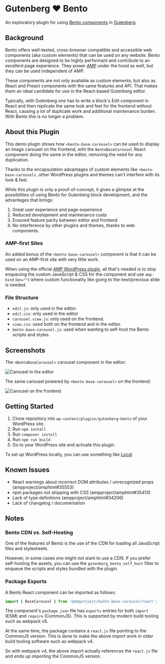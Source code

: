 # Gutenberg ❤️ Bento

An exploratory plugin for using [Bento components](https://amp.dev/documentation/guides-and-tutorials/start/bento_guide/) in [Gutenberg](https://github.com/WordPress/gutenberg).

## Background

Bento offers well-tested, cross-browser compatible and accessible web components (aka custom elements) that can be used on any website.
Bento components are designed to be highly performant and contribute to an excellent page experience. They power [AMP](https://amp.dev/) under the hood as well, but they can be used independent of AMP.

These components are not only available as custom elements, but also as React and Preact components with the same features and API.
That makes them an ideal candidate for use in the React-based Gutenberg editor.

Typically, with Gutenberg one has to write a block's Edit component in React and then replicate the same look and feel for the frontend without React, causing a lot of duplicate work and additional maintenance burden.
With Bento this is no longer a problem.

## About this Plugin

This demo plugin shows how `<bento-base-carousel>` can be used to display an image carousel on the frontend, with the `BentoBaseCarousel` React component doing the same in the editor,
removing the need for any duplication.

Thanks to the encapsulation advantages of custom elements like `<bento-base-carousel>`, other WordPress plugins and themes can't interfere with its look & feel.

While this plugin is only a proof-of-concept, it gives a glimpse at the possibilities of using Bento for Gutenberg block development, and the advantages that brings:

1. Great user experience and page experience
2. Reduced development and maintenance costs
3. Ensured feature parity between editor and frontend
4. No interference by other plugins and themes, thanks to web components.

### AMP-first Sites

An added bonus of the `<bento-base-carousel>` component is that it can be used on an AMP-first site with very little work.

When using the official [AMP WordPress plugin](https://wordpress.org/plugins/amp/), all that's needed is to stop enqueuing the custom JavaScript & CSS for the component
and use `amp-bind` (`on=""`) where custom functionality like going to the next/previous slide is needed.

### File Structure

* `edit.js`: only used in the editor.
* `edit.css`: only used in the editor
* `carousel.view.js`: only used on the frontend.
* `view.css`: used both on the frontend and in the editor.
* `bento-base-carousel.js`: used when wanting to self-host the Bento scripts and styles.

## Screenshots

The `<BentoBaseCarousel>` carousel component in the editor:

![Carousel in the editor](https://user-images.githubusercontent.com/841956/127545477-478adba4-c8e1-4a69-b3da-a58dabf375a7.png)

The same carousel powered by `<bento-base-carousel>` on the frontend:

![Carousel on the frontend](https://user-images.githubusercontent.com/841956/127545504-9fa725b6-a52f-43c1-9da6-af4f4b0a9c69.png)

## Getting Started

1. Clone repository into `wp-content/plugins/gutenberg-bento` of your WordPress site.
2. Run `npm install`
3. Run `composer install`
4. Run `npm run build`
5. Go to your WordPress site and activate this plugin.

To set up WordPress locally, you can use something like [Local](https://localwp.com/).

## Known Issues

* React warnings about incorrect DOM attributes / unrecognized props (ampproject/amphtml#35553)
* npm packages not shipping with CSS (ampproject/amphtml#35413)
* Lack of type definitions (ampproject/amphtml#34206)
* Lack of changelog / documentation

## Notes

### Bento CDN vs. Self-Hosting

One of the features of Bento is the use of the CDN for loading all JavaScript files and stylesheets.

However, in some cases one might not want to use a CDN.
If you prefer self-hosting the assets, you can use the `gutenberg_bento_self_host` filter to enqueue the scripts and styles bundled with the plugin.  

### Package Exports

A Bento React component can be imported as follows:

```js
import { BaseCarousel } from '@ampproject/bento-base-carousel/react';
```

The component's `package.json` file has `exports` entries for both `import` (ESM) and `require` (CommonJS).
This is supported by modern build tooling such as webpack v5.

At the same time, the package contains a `react.js` file pointing to the CommonJS version.
This is done to make the above import work in older build tooling software such as webpack v4.

So with webpack v4, the above import actually references the `react.js` file and ends up importing the CommonJS version.

